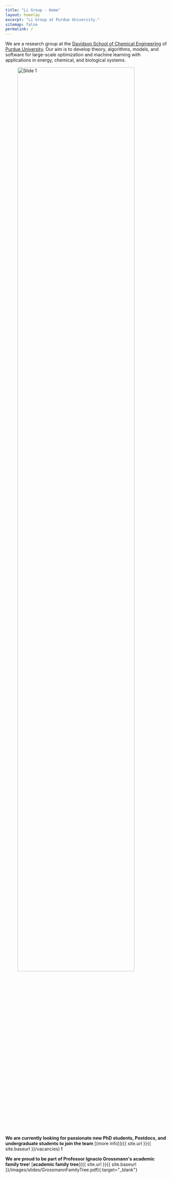 ```yaml
---
title: "Li Group - Home"
layout: homelay
excerpt: "Li Group at Purdue University."
sitemap: false
permalink: /
---
```


We are a research group at the [Davidson School of Chemical Engineering](https://engineering.purdue.edu/ChE) of [Purdue University](https://www.purdue.edu/). Our aim is to develop theory, algorithms, models, and software for large-scale optimization and machine learning with applications in  energy, chemical, and biological systems.



<img src="{{ site.url }}{{ site.baseurl }}/images/slider7001400/Pu_2024.jpg" alt="Slide 1" width="85%" style="display:block; margin-left: auto; margin-right: auto;" />





 **We are currently looking for passionate new PhD students, Postdocs, and undergraduate students to join the team** [(more info)]({{ site.url }}{{ site.baseurl }}/vacancies) **!**

**We are proud to be part of Professor Ignacio Grossmann's academic family tree**! [**academic family tree**]({{ site.url }}{{ site.baseurl }}/images/slides/GrossmannFamilyTree.pdf){:target="_blank"}





